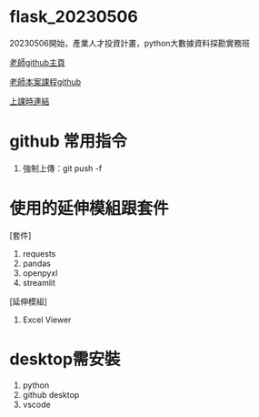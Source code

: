 # flask_20230506
20230506開始，產業人才投資計畫，python大數據資料探勘實務班

[老師github主頁](https://github.com/roberthsu2003/)

[老師本案課程github](https://github.com/roberthsu2003/__112_python_flask__)

[上課時連結](https://meet.google.com/ghs-xzys-oaj)

# github 常用指令
1. 強制上傳：git push -f

# 使用的延伸模組跟套件
[套件]
1. requests
2. pandas
3. openpyxl
4. streamlit

[延伸模組]
1. Excel Viewer

# desktop需安裝
1. python
2. github desktop
3. vscode
